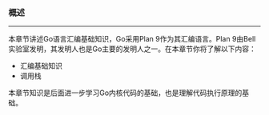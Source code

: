 ### 概述

------

本章节讲述Go语言汇编基础知识，Go采用Plan 9作为其汇编语言。Plan 9由Bell实验室发明，其发明人也是Go主要的发明人之一。在本章节你将了解以下内容：

- 汇编基础知识
- 调用栈

本章节知识是后面进一步学习Go内核代码的基础，也是理解代码执行原理的基础。
